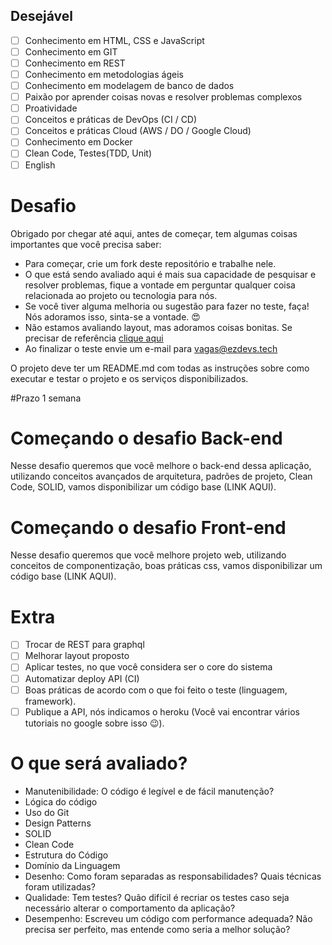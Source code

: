 ## Desejável
- [ ] Conhecimento em HTML, CSS e JavaScript
- [ ] Conhecimento em GIT
- [ ] Conhecimento em REST
- [ ] Conhecimento em metodologias ágeis
- [ ] Conhecimento em modelagem de banco de dados
- [ ] Paixão por aprender coisas novas e resolver problemas complexos
- [ ] Proatividade
- [ ] Conceitos e práticas de DevOps (CI / CD)
- [ ] Conceitos e práticas Cloud (AWS / DO / Google Cloud)
- [ ] Conhecimento em Docker
- [ ] Clean Code, Testes(TDD, Unit)
- [ ] English

# Desafio

Obrigado por chegar até aqui, antes de começar, tem algumas coisas importantes que você precisa saber:
- Para começar, crie um fork deste repositório e trabalhe nele.
- O que está sendo avaliado aqui é mais sua capacidade de pesquisar e resolver problemas, 
fique a vontade em perguntar qualquer coisa relacionada ao projeto ou tecnologia para nós.
- Se você tiver alguma melhoria ou sugestão para fazer no teste, faça! Nós adoramos isso, sinta-se a vontade. 😍
- Não estamos avaliando layout, mas adoramos coisas bonitas. Se precisar de referência [clique aqui](http://www.uplabs.com/)
- Ao finalizar o teste envie um e-mail para vagas@ezdevs.tech

O projeto deve ter um README.md com todas as instruções sobre como executar e testar o projeto e os serviços disponibilizados.

#Prazo 1 semana

# Começando o desafio Back-end
Nesse desafio queremos que você melhore o back-end dessa aplicação, utilizando conceitos avançados de arquitetura, padrões de projeto, Clean Code, SOLID, vamos disponibilizar um código base (LINK AQUI).

# Começando o desafio Front-end
Nesse desafio queremos que você melhore projeto web, utilizando conceitos de componentização, boas práticas css, vamos disponibilizar um código base (LINK AQUI).

# Extra
- [ ] Trocar de REST para graphql
- [ ] Melhorar layout proposto
- [ ] Aplicar testes, no que você considera ser o core do sistema
- [ ] Automatizar deploy API (CI)
- [ ] Boas práticas de acordo com o que foi feito o teste (linguagem, framework).
- [ ] Publique a API, nós indicamos o heroku (Você vai encontrar vários tutoriais no google sobre isso 😉).

# O que será avaliado?
 - Manutenibilidade: O código é legível e de fácil manutenção?
 - Lógica do código
 - Uso do Git
 - Design Patterns
 - SOLID
 - Clean Code
 - Estrutura do Código
 - Domínio da Linguagem
 - Desenho: Como foram separadas as responsabilidades? Quais técnicas foram utilizadas?
 - Qualidade: Tem testes? Quão difícil é recriar os testes caso seja necessário alterar o comportamento da aplicação?
 - Desempenho: Escreveu um código com performance adequada? Não precisa ser perfeito, mas entende como seria a melhor solução?